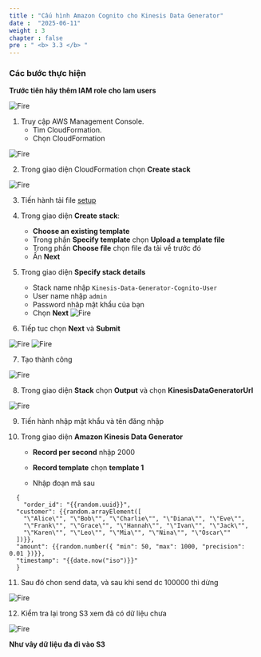 ```yaml
---
title : "Cấu hình Amazon Cognito cho Kinesis Data Generator"
date :  "2025-06-11"
weight : 3
chapter : false
pre : " <b> 3.3 </b> "
---
```


### Các bước thực hiện

**Trước tiên hãy thêm IAM role cho Iam users** 

![Fire](/images/3.firehose/0011-fire.png)

1. Truy cập AWS Management Console.
    - Tìm CloudFormation.
    - Chọn CloudFormation

![Fire](/images/3.firehose/0012-fire.png)

2. Trong giao diện CloudFormation chọn **Create stack**

![Fire](/images/3.firehose/0013-fire.png)

3. Tiến hành tải file [setup](https://raw.githubusercontent.com/QuanNguyenD/FcjWS/refs/heads/main/cognito-setup.json)

4. Trong giao diện **Create stack**:
    - **Choose an existing template**
    - Trong phần **Specify template** chọn **Upload a template file**
    - Trong phần **Choose file** chọn file đa tải về trước đó 
    - Ấn **Next**
5. Trong giao diện **Specify stack details**
    - Stack name nhập ```Kinesis-Data-Generator-Cognito-User```
    - User name nhập ```admin```
    - Password nhâp mật khẩu của bạn
    - Chọn **Next**
![Fire](/images/3.firehose/0014-fire.png)

6. Tiếp tuc chọn **Next** và **Submit**

![Fire](/images/3.firehose/0016-fire.png)
![Fire](/images/3.firehose/0015-fire.png)

7. Tạo thành công

![Fire](/images/3.firehose/0017-fire.png)

8. Trong giao diện **Stack** chọn **Output** và chọn **KinesisDataGeneratorUrl**

![Fire](/images/3.firehose/0019-fire.png)

9. Tiến hành nhập mật khẩu và tên đăng nhập

10. Trong giao diện **Amazon Kinesis Data Generator**

    - **Record per second** nhập 2000

    - **Record template** chọn **template 1**
    - Nhập đoạn mã sau 
```
  {
    "order_id": "{{random.uuid}}",
  "customer": {{random.arrayElement([
    "\"Alice\"", "\"Bob\"", "\"Charlie\"", "\"Diana\"", "\"Eve\"",
    "\"Frank\"", "\"Grace\"", "\"Hannah\"", "\"Ivan\"", "\"Jack\"",
    "\"Karen\"", "\"Leo\"", "\"Mia\"", "\"Nina\"", "\"Oscar\""
  ])}},
  "amount": {{random.number({ "min": 50, "max": 1000, "precision": 0.01 })}},
  "timestamp": "{{date.now("iso")}}"
  }
```
11. Sau đó chon send data, và sau khi send dc 100000 thì dừng

![Fire](/images/3.firehose/0020-fire.png)

12. Kiểm tra lại trong S3 xem đã có dữ liệu chưa 

![Fire](/images/3.firehose/0021-fire.png)

**Như vây dữ liệu đa đi vào S3**

